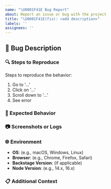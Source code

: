 ```yaml
---
name: "\U0001F41E Bug Report"
about: Report an issue or bug with the project
title: "\U0001F41E(fix): <add description>"
labels: ''
assignees: ''
---
```


## 🐞 Bug Description

<!--A clear and concise description of what the bug is.-->

### 🔍 Steps to Reproduce

Steps to reproduce the behavior:

1. Go to '...'
2. Click on '...'
3. Scroll down to '...'
4. See error

### 🤔 Expected Behavior

<!--What you expected to happen instead of the issue.-->

### 📷 Screenshots or Logs

<!--If applicable, add screenshots or logs to help explain the issue.-->

### 🌐 Environment

- **OS**: (e.g., macOS, Windows, Linux)
- **Browser**: (e.g., Chrome, Firefox, Safari)
- **Backstage Version**: (if applicable)
- **Node Version**: (e.g., 14.x, 16.x)

### 📋 Additional Context

<!--Any other context about the problem here. Can you think of potential solutions or workarounds?-->
